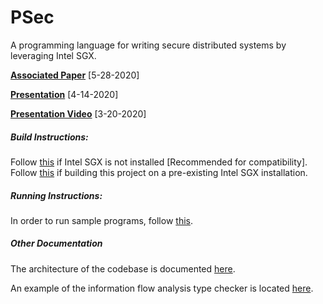 # PSec

A programming language for writing secure distributed systems by leveraging Intel SGX.

[**Associated Paper**](https://www2.eecs.berkeley.edu/Pubs/TechRpts/2020/EECS-2020-83.html) [5-28-2020]

[**Presentation**](https://docs.google.com/presentation/d/1Paf3SXun9uCw4QMuHtezIfzKtVLJAu1-0ZgFQ4BKVM4/edit?usp=sharing) [4-14-2020]

[**Presentation Video**](https://youtu.be/QS-BgX-e180) [3-20-2020]

##### Build Instructions:  
Follow [this](docs/SGXInstallation.md) if Intel SGX is not installed [Recommended for compatibility].  
Follow [this](docs/RepoInstallation.md) if building this project on a pre-existing Intel SGX installation.

##### Running Instructions:
In order to run sample programs, follow [this](docs/Running.md).

##### Other Documentation
The architecture of the codebase is documented [here](docs/ArchitectureOverview.md).

An example of the information flow analysis type checker is located [here](docs/InformationFlowTypeCheckerExample.p).